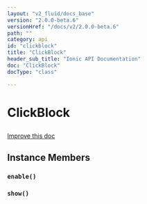 ```yaml
---
layout: "v2_fluid/docs_base"
version: "2.0.0-beta.6"
versionHref: "/docs/v2/2.0.0-beta.6"
path: ""
category: api
id: "clickblock"
title: "ClickBlock"
header_sub_title: "Ionic API Documentation"
doc: "ClickBlock"
docType: "class"

---
```










<h1 class="api-title">
<a class="anchor" name="click-block" href="#click-block"></a>

ClickBlock






</h1>

<a class="improve-v2-docs" href="http://github.com/driftyco/ionic/edit/2.0//ionic/util/click-block.ts#L6">
Improve this doc
</a>







<!-- @usage tag -->


<!-- @property tags -->



<!-- instance methods on the class -->

<h2><a class="anchor" name="instance-members" href="#instance-members"></a>Instance Members</h2>

<div id="enable"></div>

<h3>
<a class="anchor" name="enable" href="#enable"></a>
<code>enable()</code>
  

</h3>












<div id="show"></div>

<h3>
<a class="anchor" name="show" href="#show"></a>
<code>show()</code>
  

</h3>










<!-- related link --><!-- end content block -->


<!-- end body block -->

